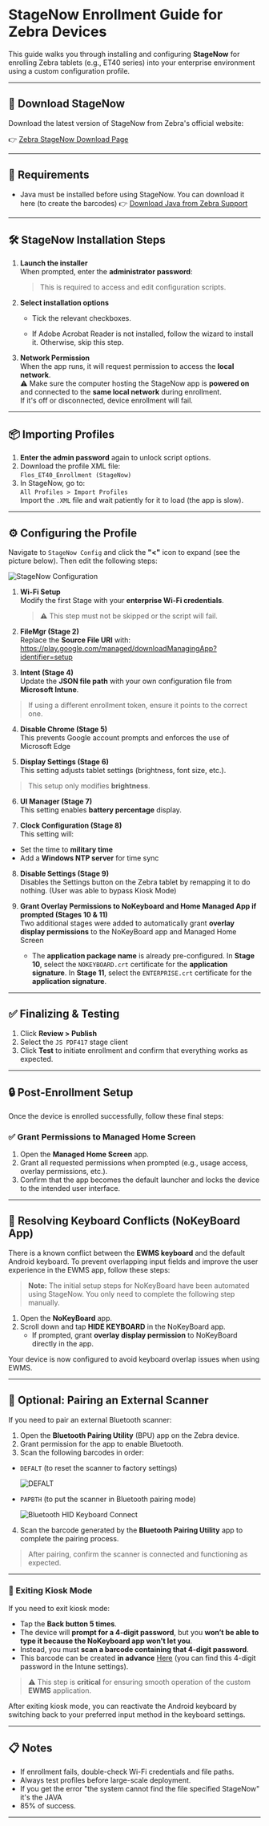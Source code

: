 # StageNow Enrollment Guide for Zebra Devices

This guide walks you through installing and configuring **StageNow** for enrolling Zebra tablets (e.g., ET40 series) into your enterprise environment using a custom configuration profile.

---

## 🔗 Download StageNow

Download the latest version of StageNow from Zebra's official website:

👉 [Zebra StageNow Download Page](https://www.zebra.com/us/en/support-downloads/software/mobile-computer-software/stagenow.html?downloadId=85083242-9046-4c7e-8dd7-7cb2d23cd168)

---

## 📝 Requirements

- Java must be installed before using StageNow. You can download it here (to create the barcodes)
  👉 [Download Java from Zebra Support](https://www.java.com/en/download/)

---

## 🛠️ StageNow Installation Steps

1. **Launch the installer**  
   When prompted, enter the **administrator password**:  
   > This is required to access and edit configuration scripts.

2. **Select installation options**  
   - Tick the relevant checkboxes.

   - If Adobe Acrobat Reader is not installed, follow the wizard to install it. Otherwise, skip this step.

3. **Network Permission**  
   When the app runs, it will request permission to access the **local network**.  
   ⚠️ Make sure the computer hosting the StageNow app is **powered on** and connected to the **same local network** during enrollment.  
   If it's off or disconnected, device enrollment will fail.

---

## 📦 Importing Profiles

1. **Enter the admin password** again to unlock script options.
2. Download the profile XML file:  
   `Flos_ET40_Enrollment (StageNow)`
3. In StageNow, go to:  
   `All Profiles > Import Profiles`  
   Import the `.XML` file and wait patiently for it to load (the app is slow).

---

## ⚙️ Configuring the Profile

Navigate to `StageNow Config` and click the **"<"** icon to expand (see the picture below). Then edit the following steps:

![StageNow Configuration](images/Picture1.png)

1. **Wi-Fi Setup**  
   Modify the first Stage with your **enterprise Wi-Fi credentials**.  
   > ⚠️ This step must not be skipped or the script will fail.

2. **FileMgr (Stage 2)**  
   Replace the **Source File URI** with:  
    https://play.google.com/managed/downloadManagingApp?identifier=setup

3. **Intent (Stage 4)**  
Update the **JSON file path** with your own configuration file from **Microsoft Intune**.  
> If using a different enrollment token, ensure it points to the correct one.

4. **Disable Chrome (Stage 5)**  
This prevents Google account prompts and enforces the use of Microsoft Edge

5. **Display Settings (Stage 6)**  
This setting adjusts tablet settings (brightness, font size, etc.).  
> This setup only modifies **brightness**.

6. **UI Manager (Stage 7)**  
This setting enables **battery percentage** display.

7. **Clock Configuration (Stage 8)**  
This setting will:
  - Set the time to **military time**  
  - Add a **Windows NTP server** for time sync

8. **Disable Settings (Stage 9)**  
Disables the Settings button on the Zebra tablet by remapping it to do nothing. (User was able to bypass Kiosk Mode)

9. **Grant Overlay Permissions to NoKeyboard and Home Managed App if prompted (Stages 10 & 11)**  
   Two additional stages were added to automatically grant **overlay display permissions** to the NoKeyBoard app and Managed Home Screen

   - The **application package name** is already pre-configured.
   In **Stage 10**, select the `NOKEYBOARD.crt` certificate for the **application signature**.
   In **Stage 11**, select the `ENTERPRISE.crt` certificate for the **application signature**.

---

## ✅ Finalizing & Testing

1. Click **Review > Publish**
2. Select the `JS PDF417` stage client
3. Click **Test** to initiate enrollment and confirm that everything works as expected.

---

## 🔒 Post-Enrollment Setup

Once the device is enrolled successfully, follow these final steps:

### ✅ Grant Permissions to Managed Home Screen

1. Open the **Managed Home Screen** app.
2. Grant all requested permissions when prompted (e.g., usage access, overlay permissions, etc.).
3. Confirm that the app becomes the default launcher and locks the device to the intended user interface.

---

## 🧩 Resolving Keyboard Conflicts (NoKeyBoard App)

There is a known conflict between the **EWMS keyboard** and the default Android keyboard. To prevent overlapping input fields and improve the user experience in the EWMS app, follow these steps:

> **Note:** The initial setup steps for NoKeyBoard have been automated using StageNow. You only need to complete the following step manually.

1. Open the **NoKeyBoard** app.
2. Scroll down and tap **HIDE KEYBOARD** in the NoKeyBoard app.  
   - If prompted, grant **overlay display permission** to NoKeyBoard directly in the app.

Your device is now configured to avoid keyboard overlap issues when using EWMS.

---

## 🔗 Optional: Pairing an External Scanner

If you need to pair an external Bluetooth scanner:

1. Open the **Bluetooth Pairing Utility** (BPU) app on the Zebra device.
2. Grant permission for the app to enable Bluetooth.
3. Scan the following barcodes in order:
- `DEFALT` (to reset the scanner to factory settings)

  ![DEFALT](images/DEFALT.jpeg)
- `PAPBTH` (to put the scanner in Bluetooth pairing mode)

  ![Bluetooth HID Keyboard Connect](images/PAPBTH.jpeg)
4. Scan the barcode generated by the **Bluetooth Pairing Utility** app to complete the pairing process.

> After pairing, confirm the scanner is connected and functioning as expected.

---

### 🚪 Exiting Kiosk Mode

If you need to exit kiosk mode:

- Tap the **Back button 5 times**.
- The device will **prompt for a 4-digit password**, but you **won’t be able to type it because the NoKeyboard app won't let you**.
- Instead, you must **scan a barcode containing that 4-digit password**.
- This barcode can be created **in advance** [Here](https://barcode.tec-it.com/en/?data=Input%20the%20password%20here) (you can find this 4-digit password in the Intune settings).
> ⚠️ This step is **critical** for ensuring smooth operation of the custom **EWMS** application.

After exiting kiosk mode, you can reactivate the Android keyboard by switching back to your preferred input method in the keyboard settings. 

---

## 📋 Notes

- If enrollment fails, double-check Wi-Fi credentials and file paths.
- Always test profiles before large-scale deployment.
- If you get the error "the system cannot find the file specified StageNow" it's the JAVA
- 85% of success. 
---
